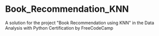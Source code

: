 # Book_Recommendation_KNN
A solution for the project "Book Recommendation using KNN" in the Data Analysis with Python Certification by FreeCodeCamp
